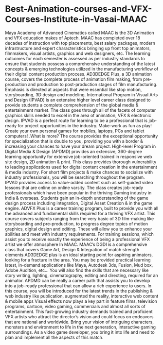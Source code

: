 # Best-Animation-courses-and-VFX-Courses-Institute-in-Vasai-MAAC
Maya Academy of Advanced Cinematics called MAAC is the 3D Animation and VFX education makes of Aptech. MAAC has completed over 18 decades of instruction with top placements, best salary packages, modern infrastructure and expert characteristics bringing up front top animators, filmmakers, visual artists, graphics and web designers, etc.  The learning outcomes for each semester is assessed as per industry standards to ensure that students possess a comprehensive understanding of the latest concepts &amp; emerging technologies utilized in the manufacturing workflow of their digital content production process. AD3DEDGE Plus, a 3D animation course, covers the complete process of animation film making, from pre-production and production to post-production stages of film manufacturing.  Emphasis is directed at aspects that were essential like stop motion, storyboarding, 3D design and modeling. International Program in Visual Arts and Design (IPVAD) is an extensive higher level career class designed to provide students a complete comprehension of the global media &amp; entertainment market.  The class goes through all of the facets of computer graphics skills needed to excel in the area of animation, VFX &amp; electronic design. IPVAD is a perfect route for learning to be a professional that is job-ready for project opportunities in the industry. Make-work as fun as play! Create your own personal games for mobiles, laptops, PCs and tablet computers! .What is more?  The course provides the exceptional opportunity for specialization that is double to you, providing you with a border &amp; increasing your chances to have your dream project. High-level Program in Digital Media &amp; Design (APDMD) provides an extensive, 360-degree learning opportunity for extensive job-oriented trained in responsive web site design, 2D animation &amp; print. This class provides thorough vulnerability to leading applications used for digital content creation in the entertainment &amp; media industry.  For short film projects &amp; make chances to socialize with industry professionals, you will be searching throughout the program. IPVAD provides access to value-added content such as self-guided video lessons that are online on online varsity.  The class creates job-ready professionals which have been popular in the thriving Gaming industry in India &amp; overseas. Students gain an in-depth understanding of the game design process including integration, Digital Asset Creation &amp; in the game engine.  ADVFX Plus is a career training program, built to provide you with all the advanced and fundamental skills required for a thriving VFX artist. This course covers subjects ranging from the very basic of 3D film-making like storyboarding and pre-production, to progress degree topics of motion graphics, digital design and editing.  These will allow you to enhance your abilities and meet with industry requirements. For training sessions, which assist you to receive exactly the experience of being a professional VFX artist we offer atmosphere In MAAC.  MAAC’s DGDI is a comprehensive class that covers Game Art, Design &amp; Integration of match strength elements.AD3DEDGE plus is an ideal starting point for aspiring animators, looking for a fracture in the area. You may be provided practical learning latest, in-demand applications like Maya, Autodesk 3ds, Fusion, Mud box, Adobe Audition, etc…  You will also find the skills that are necessary like story writing, lighting, cinematography, editing and directing, required for an animator. APDMD can be really a career path that assists you to develop into a job-ready professional that can allow a rich experience to users.  In this course, you will be introduced for the latest trends in the publishing &amp; web industry like publication, augmented the reality, interactive web content &amp; mobile apps Visual effects now plays a key part in feature films, television programs, cartoon, video gaming, commercials and almost all sorts of entertainment.  This fast-growing industry demands trained and proficient VFX artists who attract the director’s vision and could focus on endeavors that are national and worldwide. Bring your vision of intriguing characters, monsters and environment to life in the next generation, interactive gaming surroundings. As a video game developer, you bring it into life and need to plan and implement all the aspects of this match.
